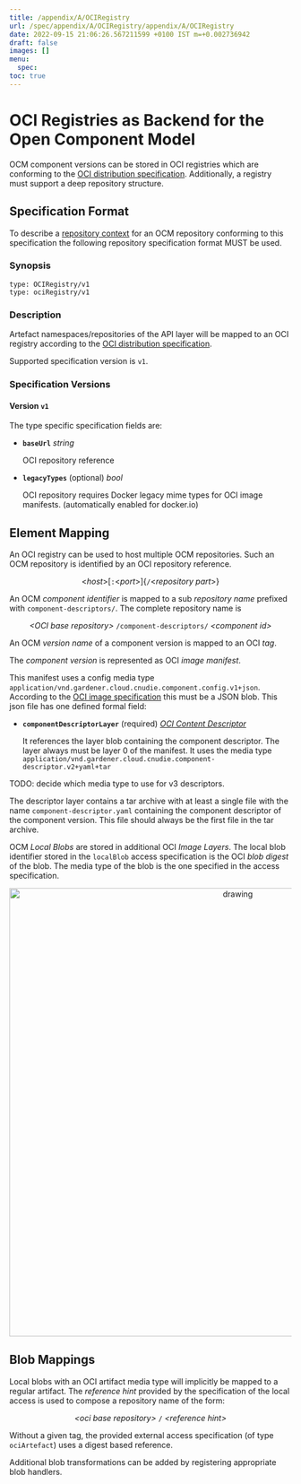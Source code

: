 ```yaml
---
title: /appendix/A/OCIRegistry
url: /spec/appendix/A/OCIRegistry/appendix/A/OCIRegistry
date: 2022-09-15 21:06:26.567211599 +0100 IST m=+0.002736942
draft: false
images: []
menu:
  spec:
toc: true
---
```

# OCI Registries as Backend for the Open Component Model

OCM component versions can be stored in OCI registries which
are conforming to the [OCI distribution specification](https://github.com/opencontainers/distribution-spec/blob/main/spec.md).
Additionally, a registry must support a deep repository structure.

## Specification Format

To describe a [repository context](../../../specification/elements/README.md#repository-contexts)
for an OCM repository conforming to this specification the following
repository specification format MUST be used.

### Synopsis

```
type: OCIRegistry/v1
type: ociRegistry/v1
```

### Description

Artefact namespaces/repositories of the API layer will be mapped to an OCI
registry according to the [OCI distribution specification](https://github.com/opencontainers/distribution-spec/blob/main/spec.md).

Supported specification version is `v1`.

### Specification Versions

#### Version `v1`

The type specific specification fields are:

- **`baseUrl`** *string*

  OCI repository reference

- **`legacyTypes`** (optional) *bool*

  OCI repository requires Docker legacy mime types for OCI
  image manifests. (automatically enabled for docker.io)

## Element Mapping

An OCI registry can be used to host multiple OCM repositories.
Such an OCM repository is identified by an OCI repository reference.

<div align="center">

 &lt;*host*>[`:`&lt;*port*>]{`/`&lt;*repository part*>}

</div>

An OCM *component identifier* is mapped to a sub *repository name* prefixed
with `component-descriptors/`. The complete repository name is

<div align="center">

*&lt;OCI base repository>* `/component-descriptors/` *&lt;component id>*

</div>

An OCM *version name* of a component version is mapped to an OCI *tag*.

The *component version* is represented as OCI *image manifest*.

This manifest uses a config media type `application/vnd.gardener.cloud.cnudie.component.config.v1+json`.
According to the [OCI image specification](https://github.com/opencontainers/image-spec/blob/main/spec.md) this must be a JSON blob.
This json file has one defined formal field:

- **`componentDescriptorLayer`** (required) [*OCI Content Descriptor*](https://github.com/opencontainers/image-spec/blob/main/descriptor.md)

  It references the layer blob containing the component descriptor. The layer
  always must be layer 0 of the manifest. It uses the media type
  `application/vnd.gardener.cloud.cnudie.component-descriptor.v2+yaml+tar`


TODO: decide which media type to use for v3 descriptors.

The descriptor layer contains a tar archive with at least a single file
with the name `component-descriptor.yaml` containing the component descriptor of the
component version. This file should always be the first file in the tar archive.

OCM *Local Blobs* are stored in additional OCI *Image Layers*. The local blob
identifier stored in the `localBlob` access specification is the OCI *blob digest*
of the blob. The media type of the blob is the one specified in the
access specification.

<div align="center">

<img src="ocm2oci-mapping.png" alt="drawing" width="800"/>

</div>

## Blob Mappings

Local blobs with an OCI artifact media type will implicitly be mapped to a regular
artifact. The *reference hint* provided by the specification of the local access
is used to compose a repository name of the form:

<div align="center">

*&lt;oci base repository>* `/` *&lt;reference hint>*

</div>

Without a given tag, the provided external access specification (of type `ociArtefact`)
uses a digest based reference.

Additional blob transformations can be added by registering appropriate blob handlers.
